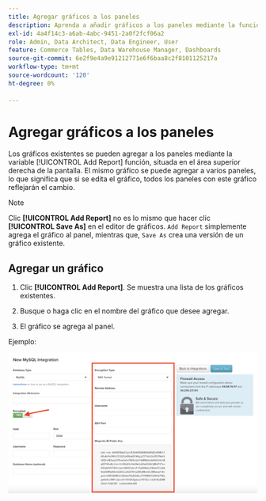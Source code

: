 ```yaml
---
title: Agregar gráficos a los paneles
description: Aprenda a añadir gráficos a los paneles mediante la función Añadir informe.
exl-id: 4a4f14c3-a6ab-4abc-9451-2a0f2fcf06a2
role: Admin, Data Architect, Data Engineer, User
feature: Commerce Tables, Data Warehouse Manager, Dashboards
source-git-commit: 6e2f9e4a9e91212771e6f6baa8c2f8101125217a
workflow-type: tm+mt
source-wordcount: '120'
ht-degree: 0%

---
```


# Agregar gráficos a los paneles

Los gráficos existentes se pueden agregar a los paneles mediante la variable [!UICONTROL Add Report] función, situada en el área superior derecha de la pantalla. El mismo gráfico se puede agregar a varios paneles, lo que significa que si se edita el gráfico, todos los paneles con este gráfico reflejarán el cambio.

>[!NOTE]
>
>Clic **[!UICONTROL Add Report]** no es lo mismo que hacer clic **[!UICONTROL Save As]** en el editor de gráficos. `Add Report` simplemente agrega el gráfico al panel, mientras que, `Save As` crea una versión de un gráfico existente.

## Agregar un gráfico

1. Clic **[!UICONTROL Add Report]**. Se muestra una lista de los gráficos existentes.

1. Busque o haga clic en el nombre del gráfico que desee agregar.

1. El gráfico se agrega al panel.

Ejemplo:

![agregar gráfico](../../assets/sql-integration-encrypted-yes.png)
